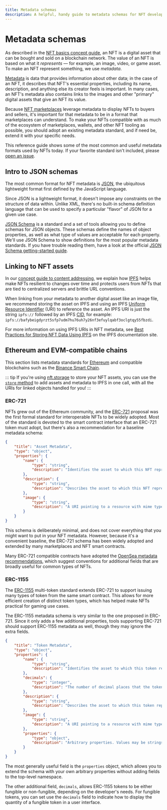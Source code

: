 ```yaml
---
title: Metadata schemas
description: A helpful, handy guide to metadata schemas for NFT developers.
---
```

 # Metadata schemas

As described in the [NFT basics concept guide](../concepts/non-fungible-tokens.md), an NFT is a digital asset that can be bought and sold on a blockchain network. The value of an NFT is based on what it _represents_ — for example, an image, video, or game asset. To make an NFT represent something, we use _metadata_.

[Metadata](https://wikipedia.org/wiki/Metadata) is data that provides information about other data; in the case of an NFT, it describes that NFT's essential properties, including its name, description, and anything else its creator feels is important. In many cases, an NFT's metadata also contains links to the images and other "primary" digital assets that give an NFT its value.

Because [NFT marketplaces](nft-marketplaces.md) leverage metadata to display NFTs to buyers and sellers, it's important for that metadata to be in a format that marketplaces can understand. To make your NFTs compatible with as much of the ecosystem of marketplaces, wallets, and other NFT tooling as possible, you should adopt an existing metadata standard, and if need be, extend it with your specific needs.

This reference guide shows some of the most common and useful metadata formats used by NFTs today. If your favorite standard isn't included, please [open an issue](https://github.com/protocol/nft-website/issues/new?assignees=&labels=need%2Ftriage&template=open-an-issue.md&title=%5BPAGE+ISSUE%5D+Metadata%20schemas).

## Intro to JSON schemas

The most common format for NFT metadata is [JSON](https://www.json.org/json-en.html), the ubiquitous lightweight format first defined by the JavaScript language. 

Since JSON is a lightweight format, it doesn't impose any constraints on the structure of data within. Unlike XML, there's no built-in schema definition language that can be used to specify a particular "flavor" of JSON for a given use case.

[JSON Schema](https://json-schema.org/) is a standard and a set of tools allowing you to define schemas for JSON objects. These schemas define the names of object properties, as well as what type of values are acceptable for each property. We'll use JSON Schema to show definitions for the most popular metadata standards. If you have trouble reading them, have a look at the official [JSON Schema getting-started guide](https://json-schema.org/learn/getting-started-step-by-step).

## Linking to NFT assets

In our [concept guide to content addressing](../concepts/content-addressing.md), we explain how [IPFS](https://ipfs.io) helps make NFTs resilient to changes over time and protects users from NFTs that are tied to centralized servers and brittle URL conventions.

When linking from your metadata to another digital asset like an image file, we recommend storing the asset on IPFS and using an IPFS [Uniform Resource Identifier](https://en.wikipedia.org/wiki/Uniform_Resource_Identifier) (URI) to reference the asset. An IPFS URI is just the string `ipfs://` followed by an IPFS [CID](https://docs.ipfs.io/concepts/content-addressing/), for example: `ipfs://bafybeigdyrzt5sfp7udm7hu76uh7y26nf3efuylqabf3oclgtqy55fbzdi`.

For more information on using IPFS URIs in NFT metadata, see [Best Practices for Storing NFT Data Using IPFS](https://docs.ipfs.io/how-to/best-practices-for-nft-data/) on the IPFS documentation site.

## Ethereum and EVM-compatible chains

This section lists metadata standards for [Ethereum](https://ethereum.org) and compatible blockchains such as the [Binance Smart Chain](https://binance.org).  

::: tip
If you're using [nft.storage](https://nft.storage) to store your NFT assets, you can use the [`store` method](https://ipfs-shipyard.github.io/nft.storage/client/classes/lib.nftstorage.html#store) to add assets and metadata to IPFS in one call, with all the URIs for linked objects handled for you!
:::

### ERC-721

NFTs grew out of the Ethereum community, and the [ERC-721](https://eips.ethereum.org/EIPS/eip-721) proposal was the first formal standard for interoperable NFTs to be widely adopted. Most of the standard is devoted to the smart contract interface that an ERC-721 token must adopt, but there's also a recommendation for a baseline metadata schema:


```json
{
    "title": "Asset Metadata",
    "type": "object",
    "properties": {
        "name": {
            "type": "string",
            "description": "Identifies the asset to which this NFT represents"
        },
        "description": {
            "type": "string",
            "description": "Describes the asset to which this NFT represents"
        },
        "image": {
            "type": "string",
            "description": "A URI pointing to a resource with mime type image/* representing the asset to which this NFT represents. Consider making any images at a width between 320 and 1080 pixels and aspect ratio between 1.91:1 and 4:5 inclusive."
        }
    }
}
```

This schema is deliberately minimal, and does not cover everything that you might want to put in your NFT metadata. However, because it's a convenient baseline, the ERC-721 schema has been widely adopted and extended by many marketplaces and NFT smart contracts.

Many ERC-721 compatible contracts have adopted the [OpenSea metadata recommendations](https://docs.opensea.io/docs/metadata-standards), which suggest conventions for additional fields that are broadly useful for common types of NFTs.

### ERC-1155

The [ERC-1155](https://eips.ethereum.org/EIPS/eip-1155) multi-token standard extends ERC-721 to support issuing many types of token from the same smart contract. This allows for more efficient creation of distinct token types, which has helped make NFTs practical for gaming use cases.

The ERC-1155 metadata schema is very similar to the one proposed in ERC-721. Since it only adds a few additional properties, tools supporting ERC-721 should support ERC-1155 metadata as well, though they may ignore the extra fields.

```json
{
    "title": "Token Metadata",
    "type": "object",
    "properties": {
        "name": {
            "type": "string",
            "description": "Identifies the asset to which this token represents"
        },
        "decimals": {
            "type": "integer",
            "description": "The number of decimal places that the token amount should display - e.g. 18, means to divide the token amount by 1000000000000000000 to get its user representation."
        },
        "description": {
            "type": "string",
            "description": "Describes the asset to which this token represents"
        },
        "image": {
            "type": "string",
            "description": "A URI pointing to a resource with mime type image/* representing the asset to which this token represents. Consider making any images at a width between 320 and 1080 pixels and aspect ratio between 1.91:1 and 4:5 inclusive."
        },
        "properties": {
            "type": "object",
            "description": "Arbitrary properties. Values may be strings, numbers, object or arrays."
        }
    }
}
```

The most generally useful field is the `properties` object, which allows you to extend the schema with your own arbitrary properties without adding fields to the top-level namespace.

The other additional field, `decimals`, allows ERC-1155 tokens to be either fungible or non-fungible, depending on the developer's needs. For fungible tokens, you can set use the `decimals` field to indicate how to display the quantity of a fungible token in a user interface.

